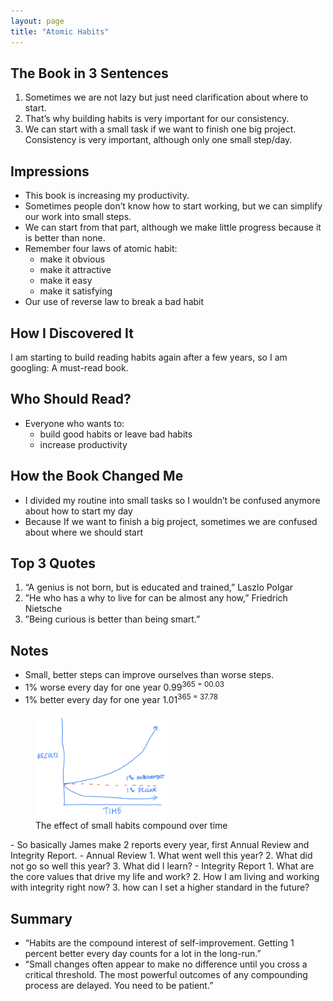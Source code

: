```yaml
---
layout: page
title: "Atomic Habits"
---
```

The Book in 3 Sentences
---
1. Sometimes we are not lazy but just need clarification about where to start.
2. That’s why building habits is very important for our consistency.
3. We can start with a small task if we want to finish one big project. Consistency is very important, although only one small step/day.

Impressions
---
- This book is increasing my productivity.
- Sometimes people don’t know how to start working, but we can simplify our work into small steps.
- We can start from that part, although we make little progress because it is better than none.
- Remember four laws of atomic habit:
    - make it obvious
    - make it attractive
    - make it easy
    - make it satisfying
- Our use of reverse law to break a bad habit

How I Discovered It
---
I am starting to build reading habits again after a few years, so I am googling: A must-read book.

Who Should Read?
---
- Everyone who wants to:
    - build good habits or leave bad habits
    - increase productivity

How the Book Changed Me
---
- I divided my routine into small tasks so I wouldn’t be confused anymore about how to start my day
- Because If we want to finish a big project, sometimes we are confused about where we should start

Top 3 Quotes
---
1. “A genius is not born, but is educated and trained,” Laszlo Polgar
2. ”He who has a why to live for can be almost any how,” Friedrich Nietsche
3. ”Being curious is better than being smart.”

Notes
---
- Small, better steps can improve ourselves than worse steps.
- 1% worse every day for one year 0.99<sup>365 = 00.03
- 1% better every day for one year 1.01<sup>365 = 37.78
<figure>
  <img src="/assets/img/book/small-habit.jpeg" alt="participant" width="50%">
  <figcaption>The effect of small habits compound over time</figcaption>
</figure>
- So basically James make 2 reports every year, first Annual Review and Integrity Report.
    - Annual Review
        1. What went well this year?
        2. What did not go so well this year?
        3. What did I learn?
    - Integrity Report
        1. What are the core values that drive my life and work?
        2. How I am living and working with integrity right now?
        3. how can I set a higher standard in the future?

Summary
---
- “Habits are the compound interest of self-improvement. Getting 1 percent better every day counts for a lot in the long-run.”
- “Small changes often appear to make no difference until you cross a critical threshold. The most powerful outcomes of any compounding process are delayed. You need to be patient.”
